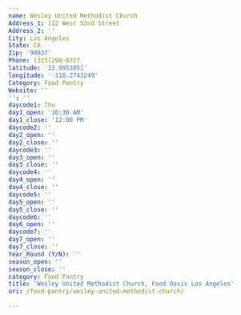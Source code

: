 ```yaml
---
name: Wesley United Methodist Church
Address_1: 112 West 52nd Street
Address_2: ''
City: Los Angeles
State: CA
Zip: '90037'
Phone: (323)298-0727
latitude: '33.9953651'
longitude: '-118.2743249'
Category: Food Pantry
Website: ''
'': ''
daycode1: Thu
day1_open: '10:30 AM'
day1_close: '12:00 PM'
daycode2: ''
day2_open: ''
day2_close: ''
daycode3: ''
day3_open: ''
day3_close: ''
daycode4: ''
day4_open: ''
day4_close: ''
daycode5: ''
day5_open: ''
day5_close: ''
daycode6: ''
day6_open: ''
daycode7: ''
day7_open: ''
day7_close: ''
Year_Round (Y/N): ''
season_open: ''
season_close: ''
category: Food Pantry
title: 'Wesley United Methodist Church, Food Oasis Los Angeles'
uri: /food-pantry/wesley-united-methodist-church/

---
```

